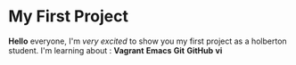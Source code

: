 # My First Project
**Hello** everyone, I'm *very excited* to show you my first project as a holberton student. I'm learning about : **Vagrant** **Emacs** **Git** **GitHub** **vi**
